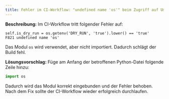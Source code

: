 ```yaml
---
title: Fehler im CI-Workflow: "undefined name 'os'" beim Zugriff auf Umgebungsvariable
---
```


**Beschreibung:**
Im CI-Workflow tritt folgender Fehler auf:
```
self.is_dry_run = os.getenv('DRY_RUN', 'true').lower() == 'true'
F821 undefined name 'os'
```
Das Modul `os` wird verwendet, aber nicht importiert. Dadurch schlägt der Build fehl.

**Lösungsvorschlag:**
Füge am Anfang der betroffenen Python-Datei folgende Zeile hinzu:
```python
import os
```

Dadurch wird das Modul korrekt eingebunden und der Fehler behoben. Nach dem Fix sollte der CI-Workflow wieder erfolgreich durchlaufen.